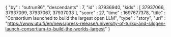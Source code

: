 {
  "by" : "outrun86",
  "descendants" : 7,
  "id" : 37936940,
  "kids" : [ 37937066, 37937099, 37937067, 37937033 ],
  "score" : 27,
  "time" : 1697677378,
  "title" : "Consortium launched to build the largest open LLM",
  "type" : "story",
  "url" : "https://www.utu.fi/en/news/press-release/university-of-turku-and-silogen-launch-consortium-to-build-the-worlds-largest"
}
